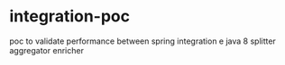 # integration-poc

poc to validate performance between spring integration e java 8
splitter
aggregator 
enricher